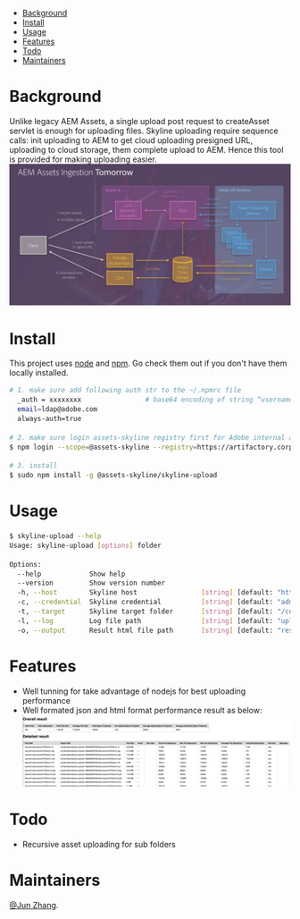 - [Background](#background)
- [Install](#install)
- [Usage](#usage)
- [Features](#features)
- [Todo](#todo)
- [Maintainers](#maintainers)

# Background

Unlike legacy AEM Assets, a single upload post request to createAsset servlet is enough for uploading files. Skyline uploading require sequence calls: init uploading to AEM to get cloud uploading presigned URL, uploading to cloud storage, them complete upload to AEM. Hence this tool is provided for making uploading easier.
![](doc/aem-fastingest-nui-architecture-overview.png)

# Install
This project uses [node](http://nodejs.org) and [npm](https://npmjs.com). Go check them out if you don't have them locally installed.

```sh
# 1. make sure add following auth str to the ~/.npmrc file
  _auth = xxxxxxxx                # base64 encoding of string “username:apikey”
  email=ldap@adobe.com
  always-auth=true

# 2. make sure login assets-skyline registry first for Adobe internal artifactory, use ldap as credential
$ npm login --scope=@assets-skyline --registry=https://artifactory.corp.adobe.com/artifactory/api/npm/npm-assets-skyline-release-local/

# 3. install
$ sudo npm install -g @assets-skyline/skyline-upload
```

# Usage
```sh
$ skyline-upload --help
Usage: skyline-upload [options] folder

Options:
  --help            Show help                                          [boolean]
  --version         Show version number                                [boolean]
  -h, --host        Skyline host                [string] [default: "http://localhost:4502"]
  -c, --credential  Skyline credential          [string] [default: "admin:admin"]
  -t, --target      Skyline target folder       [string] [default: "/content/dam/skyline-upload-1566281417039"]
  -l, --log         Log file path               [string] [default: "upload-1566281417039.log"]
  -o, --output      Result html file path       [string] [default: "result-1566281417039.html"]
```

# Features
* Well tunning for take advantage of nodejs for best uploading performance
* Well formated json and html format performance result as below:
![](doc/test-result-html.png)

# Todo
* Recursive asset uploading for sub folders

# Maintainers
[@Jun Zhang](https://git.corp.adobe.com/zjun).
